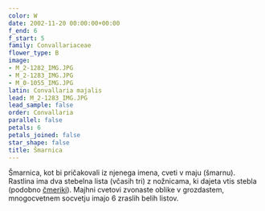 ```yaml
---
color: W
date: 2002-11-20 00:00:00+00:00
f_end: 6
f_start: 5
family: Convallariaceae
flower_type: B
image:
- M_2-1282_IMG.JPG
- M_2-1283_IMG.JPG
- M_0-1055_IMG.JPG
latin: Convallaria majalis
lead: M_2-1283_IMG.JPG
lead_sample: false
order: Convallaria
parallel: false
petals: 6
petals_joined: false
star_shape: false
title: Šmarnica
---
```

Šmarnica, kot bi pričakovali iz njenega imena, cveti v maju (šmarnu). Rastlina ima dva stebelna lista (včasih tri) z nožnicama, ki dajeta vtis stebla (podobno [čmeriki](../veratrumalbumlobelianum/)). Majhni cvetovi zvonaste oblike v grozdastem, mnogocvetnem socvetju imajo 6 zraslih belih listov.
